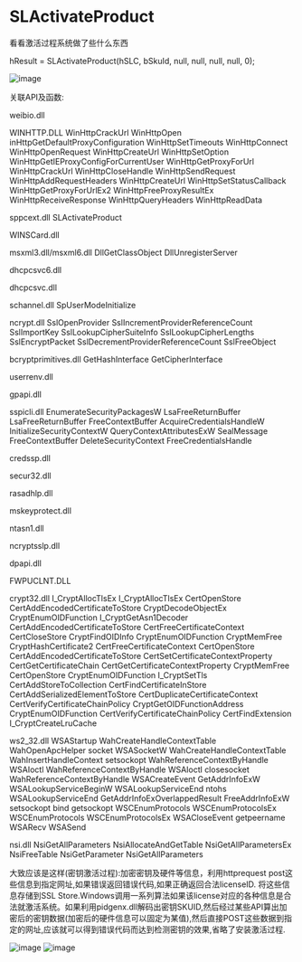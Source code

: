 # SLActivateProduct

看看激活过程系统做了些什么东西

hResult = SLActivateProduct(hSLC, bSkuId, null, null, null, null, 0);

![image](https://github.com/laomms/SLActivateProduct/blob/master/00.png)

关联API及函数:

weibio.dll

WINHTTP.DLL    WinHttpCrackUrl   WinHttpOpen inHttpGetDefaultProxyConfiguration WinHttpSetTimeouts  WinHttpConnect WinHttpOpenRequest  WinHttpCreateUrl  WinHttpSetOption  WinHttpGetIEProxyConfigForCurrentUser
               WinHttpGetProxyForUrl  WinHttpCrackUrl  WinHttpCloseHandle  WinHttpSendRequest  WinHttpAddRequestHeaders   WinHttpCreateUrl   WinHttpSetStatusCallback  WinHttpGetProxyForUrlEx2  WinHttpFreeProxyResultEx
               WinHttpReceiveResponse  WinHttpQueryHeaders  WinHttpReadData  

sppcext.dll    SLActivateProduct

WINSCard.dll

msxml3.dll/msxml6.dll            DllGetClassObject   DllUnregisterServer 

dhcpcsvc6.dll

dhcpcsvc.dll

schannel.dll    SpUserModeInitialize

ncrypt.dll     SslOpenProvider  SslIncrementProviderReferenceCount   SslImportKey  SslLookupCipherSuiteInfo  SslLookupCipherLengths  SslEncryptPacket  SslDecrementProviderReferenceCount SslFreeObject

bcryptprimitives.dll    GetHashInterface  GetCipherInterface 

userrenv.dll

gpapi.dll


sspicli.dll    EnumerateSecurityPackagesW   LsaFreeReturnBuffer   LsaFreeReturnBuffer FreeContextBuffer AcquireCredentialsHandleW   InitializeSecurityContextW   QueryContextAttributesExW  SealMessage FreeContextBuffer  DeleteSecurityContext 
               FreeCredentialsHandle 

credssp.dll

secur32.dll

rasadhlp.dll

mskeyprotect.dll

ntasn1.dll

ncryptsslp.dll

dpapi.dll

FWPUCLNT.DLL

crypt32.dll     I_CryptAllocTlsEx   I_CryptAllocTlsEx  CertOpenStore CertAddEncodedCertificateToStore  CryptDecodeObjectEx  CryptEnumOIDFunction I_CryptGetAsn1Decoder  CertAddEncodedCertificateToStore CertFreeCertificateContext 
                CertCloseStore CryptFindOIDInfo CryptEnumOIDFunction  CryptMemFree   CryptHashCertificate2  CertFreeCertificateContext CertOpenStore  CertAddEncodedCertificateToStore  CertSetCertificateContextProperty CertGetCertificateChain
                CertGetCertificateContextProperty CryptMemFree CertOpenStore CryptEnumOIDFunction I_CryptSetTls CertAddStoreToCollection CertFindCertificateInStore  CertAddSerializedElementToStore  CertDuplicateCertificateContext  
                CertVerifyCertificateChainPolicy  CryptGetOIDFunctionAddress CryptEnumOIDFunction CertVerifyCertificateChainPolicy CertFindExtension  I_CryptCreateLruCache  
                
ws2_32.dll  WSAStartup WahCreateHandleContextTable WahOpenApcHelper  socket WSASocketW WahCreateHandleContextTable WahInsertHandleContext setsockopt WahReferenceContextByHandle WSAIoctl WahReferenceContextByHandle  WSAIoctl closesocket
            WahReferenceContextByHandle WSACreateEvent  GetAddrInfoExW  WSALookupServiceBeginW  WSALookupServiceEnd ntohs  WSALookupServiceEnd   GetAddrInfoExOverlappedResult  FreeAddrInfoExW setsockopt bind getsockopt  WSCEnumProtocols
            WSCEnumProtocolsEx  WSCEnumProtocols WSCEnumProtocolsEx WSACloseEvent getpeername WSARecv WSASend 
            
nsi.dll   NsiGetAllParameters NsiAllocateAndGetTable  NsiGetAllParametersEx NsiFreeTable  NsiGetParameter NsiGetAllParameters 

大致应该是这样(密钥激活过程):加密密钥及硬件等信息，利用httprequest post这些信息到指定网址,如果错误返回错误代码,如果正确返回合法licenseID. 将这些信息存储到SSL Store.Windows调用一系列算法如果该license对应的各种信息是合法就激活系统。如果利用pidgenx.dll解码出密钥SKUID,然后经过某些API算出加密后的密钥数据(加密后的硬件信息可以固定为某值),然后直接POST这些数据到指定的网址,应该就可以得到错误代码而达到检测密钥的效果,省略了安装激活过程.

![image](https://github.com/laomms/SLActivateProduct/blob/master/33.png)
![image](https://github.com/laomms/SLActivateProduct/blob/master/44.png)
